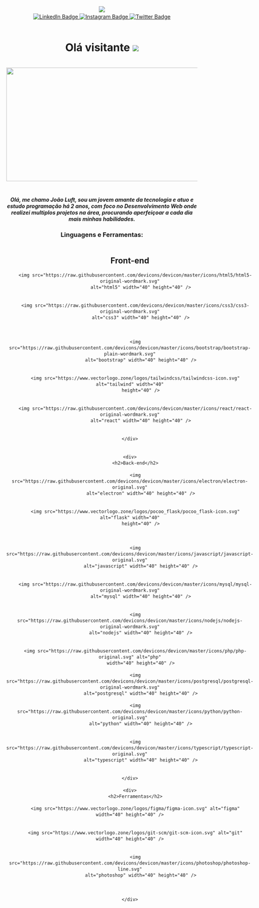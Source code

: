 <div id="header" align="center">
    <img src="https://i.pinimg.com/originals/e8/f4/53/e8f453469a3ec97ecd354df465d73913.gif" width="350" />
</div>

<div id="badges" align="center">
    <a href="https://www.linkedin.com/in/jo%C3%A3o-luft-849031254/">
        <img src="https://img.shields.io/badge/LinkedIn-blue?style=for-the-badge&logo=linkedin&logoColor=white"
            alt="LinkedIn Badge" />
    </a>
    <a href="https://www.instagram.com/joao.luft_/">
        <img src="https://img.shields.io/badge/Instagram-E4405F?style=for-the-badge&logo=instagram&logoColor=white"
            alt="Instagram Badge" />
    </a>
    <a href="https://twitter.com/cyberxbtw">
        <img src="https://img.shields.io/badge/Twitter-blue?style=for-the-badge&logo=twitter&logoColor=white"
            alt="Twitter Badge" />
    </a>
</div>

<div align="center">
    <img src="https://komarev.com/ghpvc/?username=joaovitor227&style=flat-square&color=blue" alt="" />
</div>

<h1 align="center">
    Olá visitante
    <img src="https://media.giphy.com/media/hvRJCLFzcasrR4ia7z/giphy.gif" width="30px" />
    </br>
</h1>

</br>

<div align="center">
    <img src="https://raw.githubusercontent.com/gist/patevs/b007a0e98fb216438d4cbf559fac4166/raw/88f20c9d749d756be63f22b09f3c4ac570bc5101/programming.gif"
        width="600" height="300" />
</div>

</br>

<h5 align="center">Olá, me chamo João Luft, sou um jovem amante da tecnologia e atuo e estudo programação há 2 anos, com
    foco no Desenvolvimento Web onde realizei multiplos projetos na área, procurando aperfeiçoar a cada dia mais minhas
    habilidades.</h5>

<h3 align="center">Linguagens e Ferramentas:</h3>

<div align="center" style="display:flex;">
    <div>
        <h2>Front-end</h2>

        <img src="https://raw.githubusercontent.com/devicons/devicon/master/icons/html5/html5-original-wordmark.svg"
            alt="html5" width="40" height="40" />


        <img src="https://raw.githubusercontent.com/devicons/devicon/master/icons/css3/css3-original-wordmark.svg"
            alt="css3" width="40" height="40" />



        <img src="https://raw.githubusercontent.com/devicons/devicon/master/icons/bootstrap/bootstrap-plain-wordmark.svg"
            alt="bootstrap" width="40" height="40" />


        <img src="https://www.vectorlogo.zone/logos/tailwindcss/tailwindcss-icon.svg" alt="tailwind" width="40"
            height="40" />


        <img src="https://raw.githubusercontent.com/devicons/devicon/master/icons/react/react-original-wordmark.svg"
            alt="react" width="40" height="40" />


    </div>


    <div>
        <h2>Back-end</h2>

        <img src="https://raw.githubusercontent.com/devicons/devicon/master/icons/electron/electron-original.svg"
            alt="electron" width="40" height="40" />


        <img src="https://www.vectorlogo.zone/logos/pocoo_flask/pocoo_flask-icon.svg" alt="flask" width="40"
            height="40" />



        <img src="https://raw.githubusercontent.com/devicons/devicon/master/icons/javascript/javascript-original.svg"
            alt="javascript" width="40" height="40" />


        <img src="https://raw.githubusercontent.com/devicons/devicon/master/icons/mysql/mysql-original-wordmark.svg"
            alt="mysql" width="40" height="40" />


        <img src="https://raw.githubusercontent.com/devicons/devicon/master/icons/nodejs/nodejs-original-wordmark.svg"
            alt="nodejs" width="40" height="40" />


        <img src="https://raw.githubusercontent.com/devicons/devicon/master/icons/php/php-original.svg" alt="php"
            width="40" height="40" />

        <img src="https://raw.githubusercontent.com/devicons/devicon/master/icons/postgresql/postgresql-original-wordmark.svg"
            alt="postgresql" width="40" height="40" />

        <img src="https://raw.githubusercontent.com/devicons/devicon/master/icons/python/python-original.svg"
            alt="python" width="40" height="40" />


        <img src="https://raw.githubusercontent.com/devicons/devicon/master/icons/typescript/typescript-original.svg"
            alt="typescript" width="40" height="40" />


    </div>

    <div>
        <h2>Ferramentas</h2>

        <img src="https://www.vectorlogo.zone/logos/figma/figma-icon.svg" alt="figma" width="40" height="40" />


        <img src="https://www.vectorlogo.zone/logos/git-scm/git-scm-icon.svg" alt="git" width="40" height="40" />


        <img src="https://raw.githubusercontent.com/devicons/devicon/master/icons/photoshop/photoshop-line.svg"
            alt="photoshop" width="40" height="40" />



    </div>

</div>
